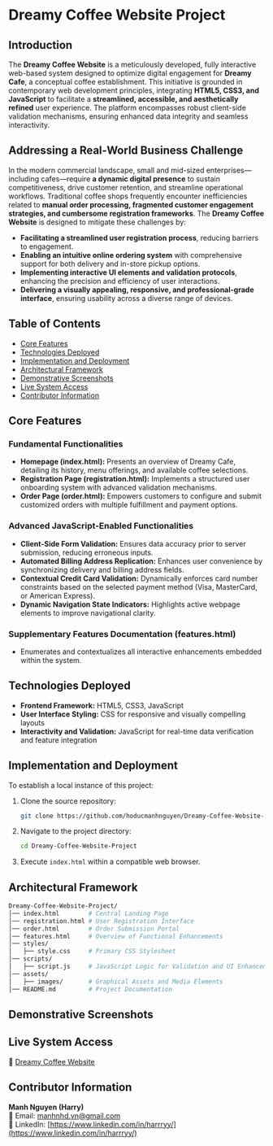 # Dreamy Coffee Website Project

## Introduction

The **Dreamy Coffee Website** is a meticulously developed, fully interactive web-based system designed to optimize digital engagement for **Dreamy Cafe**, a conceptual coffee establishment. This initiative is grounded in contemporary web development principles, integrating **HTML5, CSS3, and JavaScript** to facilitate a **streamlined, accessible, and aesthetically refined** user experience. The platform encompasses robust client-side validation mechanisms, ensuring enhanced data integrity and seamless interactivity.

## Addressing a Real-World Business Challenge

In the modern commercial landscape, small and mid-sized enterprises—including cafes—require **a dynamic digital presence** to sustain competitiveness, drive customer retention, and streamline operational workflows. Traditional coffee shops frequently encounter inefficiencies related to **manual order processing, fragmented customer engagement strategies, and cumbersome registration frameworks**. The **Dreamy Coffee Website** is designed to mitigate these challenges by:

- **Facilitating a streamlined user registration process**, reducing barriers to engagement.
- **Enabling an intuitive online ordering system** with comprehensive support for both delivery and in-store pickup options.
- **Implementing interactive UI elements and validation protocols**, enhancing the precision and efficiency of user interactions.
- **Delivering a visually appealing, responsive, and professional-grade interface**, ensuring usability across a diverse range of devices.

## Table of Contents

- [Core Features](#core-features)
- [Technologies Deployed](#technologies-deployed)
- [Implementation and Deployment](#implementation-and-deployment)
- [Architectural Framework](#architectural-framework)
- [Demonstrative Screenshots](#demonstrative-screenshots)
- [Live System Access](#live-system-access)
- [Contributor Information](#contributor-information)

## Core Features

### **Fundamental Functionalities**

- **Homepage (index.html):** Presents an overview of Dreamy Cafe, detailing its history, menu offerings, and available coffee selections.
- **Registration Page (registration.html):** Implements a structured user onboarding system with advanced validation mechanisms.
- **Order Page (order.html):** Empowers customers to configure and submit customized orders with multiple fulfillment and payment options.

### **Advanced JavaScript-Enabled Functionalities**

- **Client-Side Form Validation:** Ensures data accuracy prior to server submission, reducing erroneous inputs.
- **Automated Billing Address Replication:** Enhances user convenience by synchronizing delivery and billing address fields.
- **Contextual Credit Card Validation:** Dynamically enforces card number constraints based on the selected payment method (Visa, MasterCard, or American Express).
- **Dynamic Navigation State Indicators:** Highlights active webpage elements to improve navigational clarity.

### **Supplementary Features Documentation (features.html)**

- Enumerates and contextualizes all interactive enhancements embedded within the system.

## Technologies Deployed

- **Frontend Framework:** HTML5, CSS3, JavaScript
- **User Interface Styling:** CSS for responsive and visually compelling layouts
- **Interactivity and Validation:** JavaScript for real-time data verification and feature integration

## Implementation and Deployment

To establish a local instance of this project:

1. Clone the source repository:
   ```bash
   git clone https://github.com/hoducmanhnguyen/Dreamy-Coffee-Website-Project.git
   ```
2. Navigate to the project directory:
   ```bash
   cd Dreamy-Coffee-Website-Project
   ```
3. Execute `index.html` within a compatible web browser.

## Architectural Framework

```bash
Dreamy-Coffee-Website-Project/
│── index.html        # Central Landing Page
│── registration.html # User Registration Interface
│── order.html        # Order Submission Portal
│── features.html     # Overview of Functional Enhancements
│── styles/
│   ├── style.css     # Primary CSS Stylesheet
│── scripts/
│   ├── script.js     # JavaScript Logic for Validation and UI Enhancements
│── assets/
│   ├── images/       # Graphical Assets and Media Elements
│── README.md         # Project Documentation
```

## Demonstrative Screenshots



## Live System Access

🔗 [Dreamy Coffee Website](https://hoducmanhnguyen.github.io/Dreamy-Coffee-Website-Project/)

## Contributor Information

**Manh Nguyen (Harry)**\
📧 Email: [manhnhd.vn@gmail.com](mailto\:manhnhd.vn@gmail.com)\
🔗 LinkedIn: [https://www.linkedin.com/in/harrryy/](https://www.linkedin.com/in/harrryy/)
